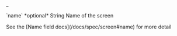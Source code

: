 _<tr>
  <td>`name`</td>
  <td>*optional*</td>
  <td>String</td>
  <td>Name of the screen
    <p>See the [Name field docs](/docs/spec/screen#name) for more detail</p>
  </td>
</tr>
